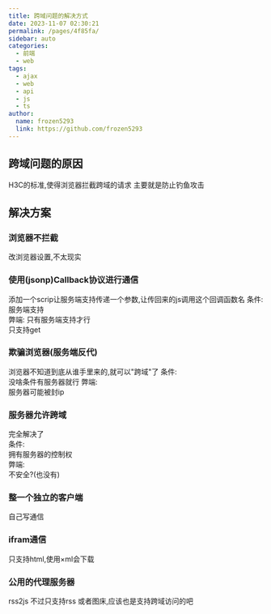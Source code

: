 ```yaml
---
title: 跨域问题的解决方式
date: 2023-11-07 02:30:21
permalink: /pages/4f85fa/
sidebar: auto
categories:
  - 前端
  - web
tags:
  - ajax
  - web
  - api
  - js
  - ts
author: 
  name: frozen5293
  link: https://github.com/frozen5293
---
```


## 跨域问题的原因
H3C的标准,使得浏览器拦截跨域的请求
主要就是防止钓鱼攻击

## 解决方案

### 浏览器不拦截
改浏览器设置,不太现实

### 使用(jsonp)Callback协议进行通信
添加一个scrip让服务端支持传递一个参数,让传回来的js调用这个回调函数名
条件:  
  服务端支持  
弊端:
  只有服务端支持才行  
  只支持get  

### 欺骗浏览器(服务端反代)
浏览器不知道到底从谁手里来的,就可以"跨域"了
条件:  
  没啥条件有服务器就行
弊端:  
  服务器可能被封ip  

### 服务器允许跨域
完全解决了  
条件:  
    拥有服务器的控制权  
弊端:   
    不安全?(也没有)   

### 整一个独立的客户端
自己写通信

### ifram通信
只支持html,使用×ml会下载

### 公用的代理服务器
rss2js 不过只支持rss
或者图床,应该也是支持跨域访问的吧

